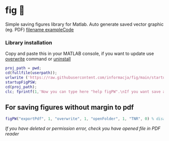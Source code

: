 # fig 💽
Simple saving figures library for Matlab. Auto generate saved vector graphic (eg. PDF) [filename exampleCode](exampleCode.m)

### Library installation
Copy and paste this in your MATLAB console, if you want to update use [overwrite](overwrite.md) command or [uninstall](uninstall.md)
```matlab
proj_path = pwd;
cd(fullfile(userpath));
urlwrite ('https://raw.githubusercontent.com/informacja/fig/main/startupFigPSW.m', 'startupFigPSW.m');
startupFigPSW;
cd(proj_path);
clc; fprintf(1,'Now you can type here "help figPW".\nIf you want save all opened figures just run "figPSW".\n')
```

<!-- urlwrite ('https://raw.githubusercontent.com/informacja/fig/main/figPSW.m', 'figPSW.m');
  urlwrite ('https://raw.githubusercontent.com/informacja/fig/main/figPW.m', 'figPW.m');
   urlwrite ('https://raw.githubusercontent.com/informacja/fig/main/figP.m', 'figP.m');
urlwrite ('https://raw.githubusercontent.com/informacja/fig/main/eps2pdf.m', 'eps2pdf.m');
 urlwrite ('https://raw.githubusercontent.com/informacja/fig/main/finder.m', 'finder.m');

 -->
## For saving figures without margin to pdf

```matlab
figPW("exportPdf", 1, "overwrite", 1, "openFolder", 1, "TNR", 0) % disable automatic Times New Roman font changing
```
<!-- 
*Install Ghostscript (works only for Win or Linux) *
 -->

 
*If you have deleted or permission error, check you have opened file in PDF reader*
